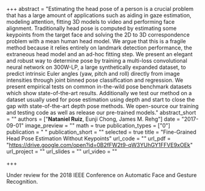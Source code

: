 +++
abstract = "Estimating the head pose of a person is a crucial problem that has a large amount of applications such as aiding in gaze estimation, modeling attention, fitting 3D models to video and performing face alignment. Traditionally head pose is computed by estimating some keypoints from the target face and solving the 2D to 3D correspondence problem with a mean human head model. We argue that this is a fragile method because it relies entirely on landmark detection performance, the extraneous head model and an ad-hoc fitting step. We present an elegant and robust way to determine pose by training a multi-loss convolutional neural network on 300W-LP, a large synthetically expanded dataset, to predict intrinsic Euler angles (yaw, pitch and roll) directly from image intensities through joint binned pose classification and regression. We present empirical tests on common in-the-wild pose benchmark datasets which show state-of-the-art results. Additionally we test our method on a dataset usually used for pose estimation using depth and start to close the gap with state-of-the-art depth pose methods. We open-source our training and testing code as well as release our pre-trained models."
abstract_short = ""
authors = ["**Nataniel Ruiz**, Eunji Chong, James M. Rehg"]
date = "2017-09-01"
image_preview = ""
math = true
publication_types = ["0"]
publication = " "
publication_short = ""
selected = true
title = "Fine-Grained Head Pose Estimation Without Keypoints"
url_code = ""
url_pdf = "https://drive.google.com/open?id=0B2fFW2t9-qW3YUhGY1FFVE9xOEk"
url_project = ""
url_slides = ""
url_video = ""

+++

Under review for the 2018 IEEE Conference on Automatic Face and Gesture Recognition.
